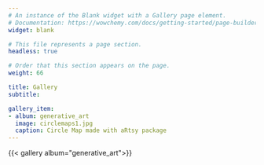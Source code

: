 ```yaml
---
# An instance of the Blank widget with a Gallery page element.
# Documentation: https://wowchemy.com/docs/getting-started/page-builder/
widget: blank

# This file represents a page section.
headless: true

# Order that this section appears on the page.
weight: 66

title: Gallery
subtitle:

gallery_item:
- album: generative_art
  image: circlemaps1.jpg
  caption: Circle Map made with aRtsy package
---
```


{{< gallery album="generative_art">}} 
